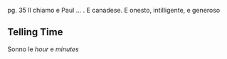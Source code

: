 pg. 35
Il chiamo e Paul ... . E canadese. E onesto, intilligente, e generoso

## Telling Time
Sonno le *hour* e *minutes*
